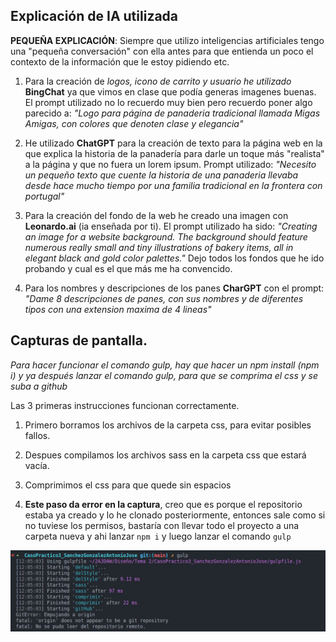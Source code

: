 ## Explicación de IA utilizada

__PEQUEÑA EXPLICACIÓN__: Siempre que utilizo inteligencias artificiales tengo una "pequeña conversación" con ella antes para que entienda un poco el contexto de la información que le estoy pidiendo etc.

1. Para la creación de _logos, icono de carrito y usuario he utilizado_ __BingChat__ ya que vimos en clase que podía generas imagenes buenas. El prompt utilizado no lo recuerdo muy bien pero recuerdo poner algo parecido a: _"Logo para página de panaderia tradicional llamada Migas Amigas, con colores que denoten clase y elegancia"_

2. He utilizado __ChatGPT__ para la creación de texto para la página web en la que explica la historia de la panadería para darle un toque más "realista" a la página y que no fuera un lorem ipsum. Prompt utilizado: _"Necesito un pequeño texto que cuente la historia de una panaderia llevaba desde hace mucho tiempo por una familia tradicional en la frontera con portugal"_

3. Para la creación del fondo de la web he creado una imagen con __Leonardo.ai__ (ia enseñada por ti). El prompt utilizado ha sido: _"Creating an image for a website background. The background should feature numerous really small and tiny illustrations of bakery items, all in elegant black and gold color palettes."_ Dejo todos los fondos que he ido probando y cual es el que más me ha convencido.

4. Para los nombres y descripciones de los panes __CharGPT__ con el prompt: _"Dame 8 descripciones de panes, con sus nombres y de diferentes tipos con una extension maxima de 4 lineas"_

## Capturas de pantalla.

_Para hacer funcionar el comando gulp, hay que hacer un npm install (npm i) y ya después lanzar el comando gulp, para que se comprima el css y se suba a github_

Las 3 primeras instrucciones funcionan correctamente.

1. Primero borramos los archivos de la carpeta css, para evitar posibles fallos.

2. Despues compilamos los archivos sass en la carpeta css que estará vacía.

3. Comprimimos el css para que quede sin espacios

4. __Este paso da error en la captura__, creo que es porque el repositorio estaba ya creado y lo he clonado posteriormente, entonces sale como si no tuviese los permisos, bastaría con llevar todo el proyecto a una carpeta nueva y ahi lanzar ```npm i``` y luego lanzar el comando ```gulp```

![Comando GULP](image.png)
